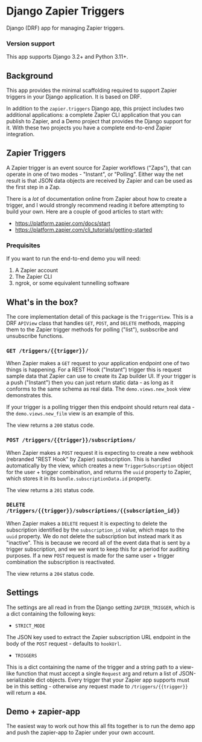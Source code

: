 # Django Zapier Triggers

Django (DRF) app for managing Zapier triggers.

### Version support

This app supports Django 3.2+ and Python 3.11+.

## Background

This app provides the minimal scaffolding required to support Zapier triggers in your Django application. It is based on DRF.

In addition to the `zapier.triggers` Django app, this project includes two additional applications: a complete Zapier CLI application that you can publish to Zapier, and a Demo project that provides the Django support for it. With these two projects you have a complete end-to-end Zapier integration.

## Zapier Triggers

A Zapier trigger is an event source for Zapier workflows ("Zaps"), that can operate in one of two modes - "Instant", or "Polling". Either way the net result is that JSON data objects are received by Zapier and can be used as the first step in a Zap.

There is a _lot_ of documentation online from Zapier about how to create a trigger, and I would strongly recommend reading it before attempting to build your own. Here are a couple of good articles to start with:

- https://platform.zapier.com/docs/start
- https://platform.zapier.com/cli_tutorials/getting-started

### Prequisites

If you want to run the end-to-end demo you will need:

1. A Zapier account
2. The Zapier CLI
3. ngrok, or some equivalent tunnelling software

## What's in the box?

The core implementation detail of this package is the `TriggerView`. This is a DRF `APIView` class that handles `GET`, `POST`, and `DELETE` methods, mapping them to the Zapier trigger methods for polling ("list"), susbscribe and unsubscribe functions.

### `GET /triggers/{{trigger}}/`

When Zapier makes a `GET` request to your application endpoint one of two things is happening. For a REST Hook ("Instant") trigger this is request sample data that Zapier can use to create its Zap builder UI. If your trigger is a push ("Instant") then you can just return static data - as long as it conforms to the same schema as real data. The `demo.views.new_book` view demonstrates this.

If your trigger is a polling trigger then this endpoint should return real data - the `demo.views.new_film` view is an example of this.

The view returns a `200` status code.

### `POST /triggers/{{trigger}}/subscriptions/`

When Zapier makes a `POST` request it is expecting to create a new webhook (rebranded "REST Hook" by Zapier) susbscription. This is handled automatically by the view, which creates a new `TriggerSubscription` object for the user + trigger combination, and returns the `uuid` property to Zapier, which stores it in its `bundle.subscriptionData.id` property.

The view returns a `201` status code.

### `DELETE /triggers/{{trigger}}/subscriptions/{{subscription_id}}`

When Zapier makes a `DELETE` request it is expecting to delete the subscription identified by the `subscription_id` value, which maps to the `uuid` property. We do not delete the subscription but instead mark it as "inactive". This is because we record all of the event data that is sent by a trigger subscription, and we we want to keep this for a period for auditing purposes. If a new `POST` request is made for the same user + trigger combination the subscription is reactivated.

The view returns a `204` status code.

## Settings

The settings are all read in from the Django setting `ZAPIER_TRIGGER`, which is a dict containing the following keys:

* `STRICT_MODE`

The JSON key used to extract the Zapier subscription URL endpoint in the body of the `POST` request - defaults to `hookUrl`.

* `TRIGGERS`

This is a dict containing the name of the trigger and a string path to a view-like function that must accept a single `Request` arg and return a list of JSON-serializable dict objects. Every trigger that your Zapier app supports must be in this setting - otherwise any request made to `/triggers/{{trigger}}` will return a `404`.

## Demo + zapier-app

The easiest way to work out how this all fits together is to run the demo app and push the zapier-app to Zapier under your own account.
